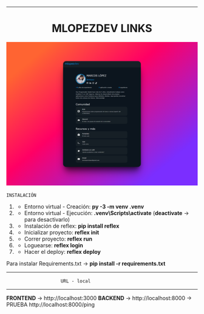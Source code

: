 ******************************************************************               
<div align="center">
<h1 align="center">MLOPEZDEV LINKS</h1>
</div>

![Adobe Logo](/assets/captura.png "Hover text")

    INSTALACIÓN

1. - Entorno virtual - Creación: **py -3 -m venv .venv**  
1. - Entorno virtual - Ejecución: **.venv\Scripts\activate** (**deactivate** -> para desactivarlo)  
1. - Instalación de reflex: **pip install reflex**  
1. - Inicializar proyecto: **reflex init**  
1. - Correr proyecto: **reflex run**  
1. - Loguearse: **reflex login**  
1. - Hacer el deploy: **reflex deploy**  

Para instalar Requirements.txt -> **pip install -r requirements.txt**
******************************************************************
                        URL - local
******************************************************************
**FRONTEND** -> http://localhost:3000
**BACKEND**  -> http://localhost:8000 -> PRUEBA http://localhost:8000/ping
